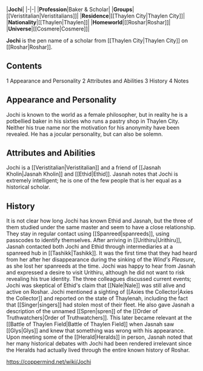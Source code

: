 |**Jochi**|
|-|-|
|**Profession**|Baker & Scholar|
|**Groups**|[[Veristitalian\|Veristitalians]]|
|**Residence**|[[Thaylen City\|Thaylen City]]|
|**Nationality**|[[Thaylen\|Thaylen]]|
|**Homeworld**|[[Roshar\|Roshar]]|
|**Universe**|[[Cosmere\|Cosmere]]|

**Jochi** is the pen name of a scholar from [[Thaylen City\|Thaylen City]] on [[Roshar\|Roshar]].

## Contents

1 Appearance and Personality
2 Attributes and Abilities
3 History
4 Notes


## Appearance and Personality
Jochi is known to the world as a female philosopher, but in reality he is a potbellied baker in his sixties who runs a pastry shop in Thaylen City. Neither his true name nor the motivation for his anonymity have been revealed. He has a jocular personality, but can also be solemn.

## Attributes and Abilities
Jochi is a [[Veristitalian\|Veristitalian]] and a friend of [[Jasnah Kholin\|Jasnah Kholin]] and [[Ethid\|Ethid]]. Jasnah notes that Jochi is extremely intelligent; he is one of the few people that is her equal as a historical scholar.

## History
It is not clear how long Jochi has known Ethid and Jasnah, but the three of them studied under the same master and seem to have a close relationship. They stay in regular contact using [[Spanreed\|spanreeds]], using passcodes to identify themselves.
After arriving in [[Urithiru\|Urithiru]], Jasnah contacted both Jochi and Ethid through intermediaries at a spanreed hub in [[Tashikk\|Tashikk]]. It was the first time that they had heard from her after her disappearance during the sinking of the *Wind's Pleasure*, as she lost her spanreeds at the time. Jochi was happy to hear from Jasnah and expressed a desire to visit Urithiru, although he did not want to risk revealing his true identity. The three colleagues discussed current events; Jochi was skeptical of Ethid's claim that [[Nale\|Nale]] was still alive and active on Roshar. Jochi mentioned a sighting of [[Axies the Collector\|Axies the Collector]] and reported on the state of Thaylenah, including the fact that [[Singer\|singers]] had stolen most of their fleet. He also gave Jasnah a description of the unnamed [[Spren\|spren]] of the [[Order of Truthwatchers\|Order of Truthwatchers]]. This later became relevant at the [[Battle of Thaylen Field\|Battle of Thaylen Field]] when Jasnah saw [[Glys\|Glys]] and knew that something was wrong with his appearance.
Upon meeting some of the [[Herald\|Heralds]] in person, Jasnah noted that her many historical debates with Jochi had been rendered irrelevant since the Heralds had actually lived through the entire known history of Roshar.



https://coppermind.net/wiki/Jochi